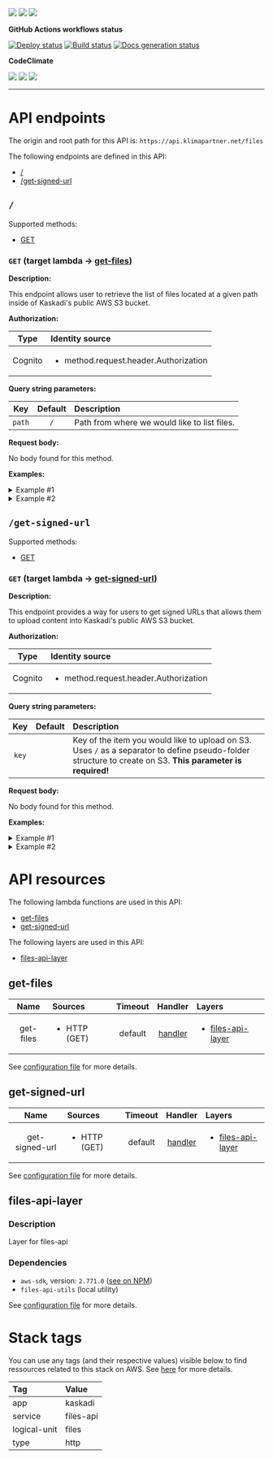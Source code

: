 ![](https://img.shields.io/github/package-json/v/kaskadi/files-api)
![](https://img.shields.io/badge/code--style-standard-blue)
![](https://img.shields.io/github/license/kaskadi/files-api?color=blue)

**GitHub Actions workflows status**

[![Deploy status](https://img.shields.io/github/workflow/status/kaskadi/files-api/deploy?label=deployed&logo=Amazon%20AWS)](https://github.com/kaskadi/files-api/actions?query=workflow%3Adeploy)
[![Build status](https://img.shields.io/github/workflow/status/kaskadi/files-api/build?label=build&logo=mocha)](https://github.com/kaskadi/files-api/actions?query=workflow%3Abuild)
[![Docs generation status](https://img.shields.io/github/workflow/status/kaskadi/files-api/generate-docs?label=docs&logo=read-the-docs)](https://github.com/kaskadi/files-api/actions?query=workflow%3Agenerate-docs)

**CodeClimate**

[![](https://img.shields.io/codeclimate/maintainability/kaskadi/files-api?label=maintainability&logo=Code%20Climate)](https://codeclimate.com/github/kaskadi/files-api)
[![](https://img.shields.io/codeclimate/tech-debt/kaskadi/files-api?label=technical%20debt&logo=Code%20Climate)](https://codeclimate.com/github/kaskadi/files-api)
[![](https://img.shields.io/codeclimate/coverage/kaskadi/files-api?label=test%20coverage&logo=Code%20Climate)](https://codeclimate.com/github/kaskadi/files-api)

<!-- You can add badges inside of this section if you'd like -->

****

<!-- automatically generated documentation will be placed in here -->
# API endpoints

The origin and root path for this API is: `https://api.klimapartner.net/files`

The following endpoints are defined in this API:
- [/](#/)
- [/get-signed-url](#/get-signed-url)

## `/` <a name="/"></a>

Supported methods:
- [GET](#/-GET)

### `GET` (target lambda → [get-files](#get-files)) <a name="/-GET"></a>

**Description:**

This endpoint allows user to retrieve the list of files located at a given path inside of Kaskadi's public AWS S3 bucket.

**Authorization:**

|   Type  | Identity source                                       |
| :-----: | :---------------------------------------------------- |
| Cognito | <ul><li>method.request.header.Authorization</li></ul> |

**Query string parameters:**

|   Key  | Default | Description                                  |
| :----: | :-----: | :------------------------------------------- |
| `path` |   `/`   | Path from where we would like to list files. |

**Request body:**

No body found for this method.

**Examples:**

<details>
<summary>Example #1</summary>

_Request:_

```HTTP
GET https://api.klimapartner.net/files/?path=modules

Headers:
  Authorization: Bearer COGNITO_ACCESS_TOKEN
```

_Response:_

```HTTP
Status code:
  200

Headers:
  Access-Control-Allow-Origin: *

Body:
  [
    {
      "type": "folder",
      "size": 0,
      "lastModified": "2020-01-14T15:07:20.000Z",
      "path": "modules/@kaskadi/"
    },
    {
      "type": "folder",
      "size": 6272,
      "lastModified": "2020-01-14T15:20:06.000Z",
      "path": "modules/@webcomponents/"
    },
    {
      "type": "folder",
      "size": 0,
      "lastModified": "2020-03-09T07:30:12.000Z",
      "path": "modules/lit-element/"
    },
    {
      "type": "folder",
      "size": 0,
      "lastModified": "2020-03-09T07:30:13.000Z",
      "path": "modules/lit-html/"
    }
  ]
```
</details>

<details>
<summary>Example #2</summary>

_Request:_

```HTTP
GET https://api.klimapartner.net/files/?path=modulezzz

Headers:
  Authorization: Bearer COGNITO_ACCESS_TOKEN
```

_Response:_

```HTTP
Status code:
  404

Headers:
  Access-Control-Allow-Origin: *

Body:
  {
    "message": "No files found under modulezzz/"
  }
```
</details>

## `/get-signed-url` <a name="/get-signed-url"></a>

Supported methods:
- [GET](#get-signed-url-GET)

### `GET` (target lambda → [get-signed-url](#get-signed-url)) <a name="get-signed-url-GET"></a>

**Description:**

This endpoint provides a way for users to get signed URLs that allows them to upload content into Kaskadi's public AWS S3 bucket.

**Authorization:**

|   Type  | Identity source                                       |
| :-----: | :---------------------------------------------------- |
| Cognito | <ul><li>method.request.header.Authorization</li></ul> |

**Query string parameters:**

|  Key  | Default | Description                                                                                                                                                |
| :---: | :-----: | :--------------------------------------------------------------------------------------------------------------------------------------------------------- |
| `key` |         | Key of the item you would like to upload on S3. Uses `/` as a separator to define pseudo-folder structure to create on S3. **This parameter is required!** |

**Request body:**

No body found for this method.

**Examples:**

<details>
<summary>Example #1</summary>

_Request:_

```HTTP
GET https://api.klimapartner.net/files/get-signed-url?key=imgs/apple.png

Headers:
  Authorization: Bearer COGNITO_ACCESS_TOKEN
```

_Response:_

```HTTP
Status code:
  200

Headers:
  Access-Control-Allow-Origin: *

Body:
  {
    "presignedUrl": "https://some.signed.url/to/upload/file?where=in_cdn",
    "imgUrl": "https://cdn.klimapartner.net/imgs/apple.png"
  }
```
</details>

<details>
<summary>Example #2</summary>

_Request:_

```HTTP
GET https://api.klimapartner.net/files/get-signed-url

Headers:
  Authorization: Bearer COGNITO_ACCESS_TOKEN
```

_Response:_

```HTTP
Status code:
  400

Headers:
  Access-Control-Allow-Origin: *

Body:
  {
    "message": "Please provide a key parameter in your query string for the key of the file you would like to upload."
  }
```
</details>

# API resources

The following lambda functions are used in this API:
- [get-files](#get-files)
- [get-signed-url](#get-signed-url)

The following layers are used in this API:
- [files-api-layer](#files-api-layer)

## get-files <a name="get-files"></a>

|    Name   | Sources                      | Timeout |                   Handler                   | Layers                                                |
| :-------: | :--------------------------- | :-----: | :-----------------------------------------: | :---------------------------------------------------- |
| get-files | <ul><li>HTTP (GET)</li></ul> | default | [handler](./lambdas/get-files/get-files.js) | <ul><li>[files-api-layer](#files-api-layer)</li></ul> |

See [configuration file](./serverless.yml) for more details.

## get-signed-url <a name="get-signed-url"></a>

|      Name      | Sources                      | Timeout |                        Handler                        | Layers                                                |
| :------------: | :--------------------------- | :-----: | :---------------------------------------------------: | :---------------------------------------------------- |
| get-signed-url | <ul><li>HTTP (GET)</li></ul> | default | [handler](./lambdas/get-signed-url/get-signed-url.js) | <ul><li>[files-api-layer](#files-api-layer)</li></ul> |

See [configuration file](./serverless.yml) for more details.

## files-api-layer <a name="files-api-layer"></a>

### Description

Layer for files-api

### Dependencies

- `aws-sdk`, version: `2.771.0` ([see on NPM](https://www.npmjs.com/package/aws-sdk))
- `files-api-utils` (local utility)

See [configuration file](./serverless.yml) for more details.

# Stack tags

You can use any tags (and their respective values) visible below to find ressources related to this stack on AWS. See [here](https://docs.amazonaws.cn/en_us/AWSCloudFormation/latest/UserGuide/aws-properties-resource-tags.html) for more details.

| Tag          | Value     |
| :----------- | :-------- |
| app          | kaskadi   |
| service      | files-api |
| logical-unit | files     |
| type         | http      |
<!-- automatically generated documentation will be placed in here -->

<!-- You can customize this template as you'd like! -->
